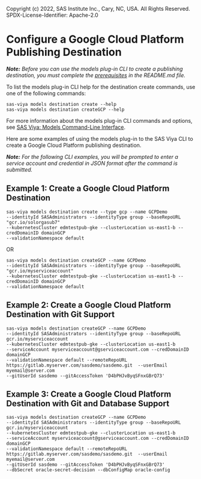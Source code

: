 Copyright (c) 2022, SAS Institute Inc., Cary, NC, USA.  All Rights Reserved.
SPDX-License-Identifier: Apache-2.0

# Configure a Google Cloud Platform Publishing Destination

_**Note:** Before you can use the models plug-in CLI to create a publishing destination, you must complete the [prerequisites](./README.md#prerequisites) in the README.md file._

To list the models plug-in CLI help for the destination create commands, use one of the following commands:

```commandline
sas-viya models destination create --help
sas-viya models destination createGCP --help
```

For more information about the models plug-in CLI commands and options, see [SAS Viya: Models Command-Line Interface](https://documentation.sas.com/?cdcId=mdlmgrcdc&cdcVersion=default&docsetId=mdlmgrcli&docsetTarget=titlepage.htm).

Here are some examples of using the models plug-in to the SAS Viya CLI to create a Google Cloud Platform publishing destination.

_**Note:** For the following CLI examples, you will be prompted to enter a service account and credential in JSON format after the command is submitted._

## Example 1: Create a Google Cloud Platform Destination

```commandline
sas-viya models destination create --type gcp --name GCPDemo 
--identityId SASAdministrators --identityType group --baseRepoURL "gcr.io/solorgasub7" 
--kubernetesCluster edmtestpub-gke --clusterLocation us-east1-b --credDomainID domainGCP 
--validationNamespace default
```

OR

```commandline
sas-viya models destination createGCP --name GCPDemo 
--identityId SASAdministrators --identityType group --baseRepoURL "gcr.io/myserviceaccount" 
--kubernetesCluster edmtestpub-gke --clusterLocation us-east1-b --credDomainID domainGCP 
--validationNamespace default
```

## Example 2: Create a Google Cloud Platform Destination with Git Support

```commandline
sas-viya models destination createGCP --name GCPDemo 
--identityId SASAdministrators --identityType group --baseRepoURL gcr.io/myserviceaccount 
--kubernetesCluster edmtestpub-gke --clusterLocation us-east1-b 
--serviceAccount myserviceaccount@gserviceaccount.com --credDomainID domainGCP 
--validationNamespace default --remoteRepoURL https://gitlab.myserver.com/sasdemo/sasdemo.git  --userEmail myemail@server.com
--gitUserId sasdemo --gitAccessToken 'D4bPHJvByqSFnxGBrQ73'
```

## Example 3: Create a Google Cloud Platform Destination with Git and Database Support

```commandline
sas-viya models destination createGCP --name GCPDemo 
--identityId SASAdministrators --identityType group --baseRepoURL gcr.io/myserviceaccount 
--kubernetesCluster edmtestpub-gke --clusterLocation us-east1-b 
--serviceAccount myserviceaccount@gserviceaccount.com --credDomainID domainGCP 
--validationNamespace default --remoteRepoURL https://gitlab.myserver.com/sasdemo/sasdemo.git  --userEmail myemail@server.com
--gitUserId sasdemo --gitAccessToken 'D4bPHJvByqSFnxGBrQ73' 
--dbSecret oracle-secret-decision --dbConfigMap oracle-config
```